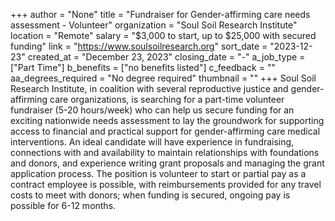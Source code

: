 +++
author = "None"
title = "Fundraiser for Gender-affirming care needs assessment - Volunteer"
organization = "Soul Soil Research Institute"
location = "Remote"
salary = "$3,000 to start, up to $25,000 with secured funding"
link = "https://www.soulsoilresearch.org"
sort_date = "2023-12-23"
created_at = "December 23, 2023"
closing_date = "-"
a_job_type = ["Part Time"]
b_benefits = ["no benefits listed"]
c_feedback = ""
aa_degrees_required = "No degree required"
thumbnail = ""
+++
Soul Soil Research Institute, in coalition with several reproductive justice and gender-affirming care organizations, is searching for a part-time volunteer fundraiser (5-20 hours/week) who can help us secure funding for an exciting nationwide needs assessment to lay the groundwork for supporting access to financial and practical support for gender-affirming care medical interventions. An ideal candidate will have experience in fundraising, connections with and availability to maintain relationships with foundations and donors, and experience writing grant proposals and managing the grant application process. The position is volunteer to start or partial pay as a contract employee is possible, with reimbursements provided for any travel costs to meet with donors; when funding is secured, ongoing pay is possible for 6-12 months. 